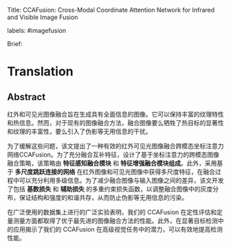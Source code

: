 Title: CCAFusion: Cross-Modal Coordinate Attention  Network for Infrared and Visible Image Fusion

labels: #imagefusion 

Brief:

# Translation

## Abstract

红外和可见光图像融合旨在生成具有全面信息的图像。它可以保持丰富的纹理特性和热信息。然而，对于现有的图像融合方法，融合图像要么牺牲了热目标的显著性和纹理的丰富性，要么引入了伪影等无用信息的干扰。

为了缓解这些问题，该文提出了一种有效的红外可见光图像融合跨模态坐标注意力网络CCAFusion。为了充分融合互补特征，设计了基于坐标注意力的跨模态图像融合策略，该策略由 **特征感知融合模块** 和 **特征增强融合模块组成**。此外，采用基于 **多尺度跳跃连接的网络** 在红外图像和可见光图像中获得多尺度特征，在融合过程中可以充分利用多级信息。为了减少融合图像与输入图像之间的差异，该文开发了包括 **基数损失** 和 **辅助损失** 的多重约束损失函数，以调整融合图像中的灰度分布，保证结构和强度的和谐共存，从而防止伪影等无用信息的污染。

在广泛使用的数据集上进行的广泛实验表明，我们的 CCAFusion 在定性评估和定量测量方面都取得了优于最先进的图像融合方法的性能。此外，在显著目标检测中的应用揭示了我们的 CCAFusion 在高级视觉任务中的潜力，可以有效地提高检测性能。

